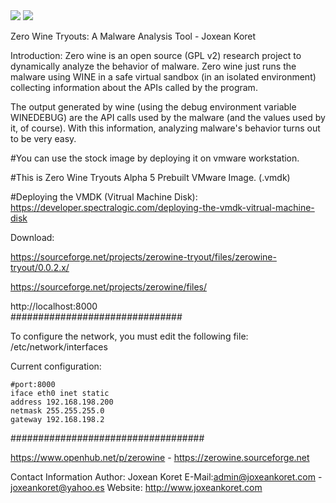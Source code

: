 <img src="https://zerowine-tryout.sourceforge.net/images/zerowine-1-small.jpg" width="auto">
<img src="https://https://zerowine-tryout.sourceforge.net/images/zerowine-4.png" width="auto">

Zero Wine Tryouts: A Malware Analysis Tool - Joxean Koret

Introduction:
Zero wine is an open source (GPL v2) research project to dynamically analyze the behavior of malware. Zero wine just runs the malware using WINE in a safe virtual sandbox (in an isolated environment) collecting information about the APIs called by the program.

The output generated by wine (using the debug environment variable WINEDEBUG) are the API calls used by the malware (and the values used by it, of course). With this information, analyzing malware's behavior turns out to be very easy.


#You can use the stock image by deploying it on vmware workstation.

#This is Zero Wine Tryouts Alpha 5 Prebuilt VMware Image. (.vmdk)

#Deploying the VMDK (Vitrual Machine Disk): https://developer.spectralogic.com/deploying-the-vmdk-vitrual-machine-disk

Download:

https://sourceforge.net/projects/zerowine-tryout/files/zerowine-tryout/0.0.2.x/

https://sourceforge.net/projects/zerowine/files/


http://localhost:8000  
###############################

To configure the network, you must edit the following file: 
/etc/network/interfaces

Current configuration:

    #port:8000
    iface eth0 inet static
    address 192.168.198.200
    netmask 255.255.255.0
    gateway 192.168.198.2

###################################

https://www.openhub.net/p/zerowine - 
https://zerowine.sourceforge.net

Contact Information
Author: Joxean Koret
E-Mail:<admin@joxeankoret.com> - <joxeankoret@yahoo.es>
 Website: http://www.joxeankoret.com
